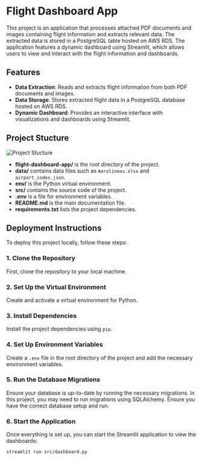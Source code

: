 # Flight Dashboard App
This project is an application that processes attached PDF documents and images containing flight information and extracts relevant data. The extracted data is stored in a PostgreSQL table hosted on AWS RDS. The application features a dynamic dashboard using Streamlit, which allows users to view and interact with the flight information and dashboards.

## Features
- **Data Extraction**: Reads and extracts flight information from both PDF documents and images.
- **Data Storage**: Stores extracted flight data in a PostgreSQL database hosted on AWS RDS.
- **Dynamic Dashboard**: Provides an interactive interface with visualizations and dashboards using Streamlit.

## Project Stucture
![Project Stucture](https://ibb.co/yd7dWP7)
- **flight-dashboard-app/** is the root directory of the project.
- **data/** contains data files such as `Aerolineas.xlsx` and `airport_codes.json`.
- **env/** is the Python virtual environment.
- **src/** contains the source code of the project.
- **.env** is a file for environment variables.
- **README.md** is the main documentation file.
- **requirements.txt** lists the project dependencies.
## Deployment Instructions

To deploy this project locally, follow these steps:

### 1. Clone the Repository

First, clone the repository to your local machine.

### 2. Set Up the Virtual Environment

Create and activate a virtual environment for Python.

### 3. Install Dependencies

Install the project dependencies using `pip`.

### 4. Set Up Environment Variables

Create a `.env` file in the root directory of the project and add the necessary environment variables. 

### 5. Run the Database Migrations

Ensure your database is up-to-date by running the necessary migrations. In this project, you may need to run migrations using SQLAlchemy. Ensure you have the correct database setup and run.

### 6. Start the Application

Once everything is set up, you can start the Streamlit application to view the dashboards:

```bash
streamlit run src/dashboard.py
